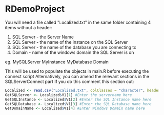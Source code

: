 # RDemoProject
You will need a file called "Localized.txt" in the same folder containing 4 items without a header:
1) SQL Server - the Server Name
2) SQL Server - the name of the instance on the SQL Server
3) SQL Server - the name of the database you are connecting to
4) Domain - name of the windows domain the SQL Server is on

eg.
MySQLServer
MyInstance
MyDatabase
Domain

This will be used to populate the objects in main.R before executing the connect script
Alternatively, you can amend the relevant sections in the SQLServerConnect part
If you do this comment this section out:

```R
Localized <- read.csv("Localized.txt", colClasses = "character", header=F)
GetSQLServer <- Localized$V1[1] #Enter the servername here
GetSQLInstance <- Localized$V1[2] #Enter the SQL Instance name here
GetSQLDatabase <- Localized$V1[3] #Enter the SQL Database name here
GetDomainName <- Localized$V1[4] #Enter Windows Domain name here
```